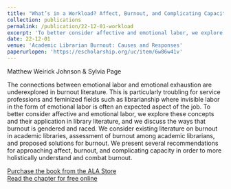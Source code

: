 ```yaml
---
title: "What’s in a Workload? Affect, Burnout, and Complicating Capacity in Academic Librarians"
collection: publications
permalink: /publication/22-12-01-workload
excerpt: 'To better consider affective and emotional labor, we explore these concepts and their application in library literature, and we discuss the ways that burnout is gendered and raced. We consider existing literature on burnout in academic libraries, assessment of burnout among academic librarians, and proposed solutions for burnout. We present several recommendations for approaching affect, burnout, and complicating capacity in order to more holistically understand and combat burnout.'
date: 22-12-01
venue: 'Academic Librarian Burnout: Causes and Responses'
paperurlopen: 'https://escholarship.org/uc/item/6w86w41v'
--- 
```

Matthew Weirick Johnson & Sylvia Page

The connections between emotional labor and emotional exhaustion are underexplored in burnout literature. This is particularly troubling for service professions and feminized fields such as librarianship where invisible labor in the form of emotional labor is often an expected aspect of the job. To better consider affective and emotional labor, we explore these concepts and their application in library literature, and we discuss the ways that burnout is gendered and raced. We consider existing literature on burnout in academic libraries, assessment of burnout among academic librarians, and proposed solutions for burnout. We present several recommendations for approaching affect, burnout, and complicating capacity in order to more holistically understand and combat burnout.

[Purchase the book from the ALA Store](https://www.alastore.ala.org/content/academic-librarian-burnout-causes-and-responses)  
[Read the chapter for free online](https://escholarship.org/uc/item/6w86w41v)
